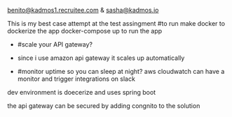 benito@kadmos1.recruitee.com & sasha@kadmos.io

This is my best case attempt at the test assingment 
#to run 
make docker to dockerize the app
docker-compose up to run the app 

- #scale your API gateway?
- since i use amazon api gateway it scales up automatically 

- #monitor uptime so you can sleep at night?
  aws cloudwatch can have a monitor and trigger integrations on slack 

dev environment is doecerize and uses spring boot

the api gateway can be secured by adding congnito to the solution 

